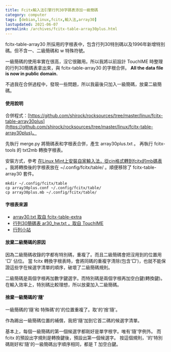 ```yaml
---
title: Fcitx輸入法引擎行列30字碼表添加一級簡碼
category: computer
tags: [debian,linux,fcitx,輸入法,array30]
lastupdated: 2021-06-07
permalink: /archives/fcitx-table-array30plus.html
---
```


fcitx-table-array30 所採用的字根表中，包含行列30特別碼以及1996年新增特別碼。但不含一、二級簡碼和 w 特殊符號。

一級簡碼的使用率實在很高，沒它很難用。所以我將以前設計 TouchIME 時整理的行列30簡碼表拿出來，與 fcitx-table-array30 的字根合併。
**All the data file is now in public domain.**

不過我在合併過程中，發現一些問題，所以我最後只加入一級簡碼，放棄二級簡碼。

<!--more-->

#### 使用說明

合併程式：[https://github.com/shirock/rocksources/tree/master/linux/fcitx-table-array30plus](https://github.com/shirock/rocksources/tree/master/linux/fcitx-table-array30plus)。

先執行 merge.py 將簡碼表和字根表合併，產生 array30plus.txt 。
再執行 fcitx-tools 的 txt2mb 轉換字根表。

安裝方式，參考 [在Linux Mint上安裝自家輸入法，從cin格式轉到fcitx的mb碼表](https://blog.fat-nerds.com/dot-nerd/linux-mint-fcitx-chinese-customized-input-table-cin-mb/) 。我將轉換後的字根表放在 ~/.config/fcitx/table/ 。順便移除了 fcitx-table-array30 套件。

```term
mkdir ~/.config/fcitx/table
cp array30plus.conf ~/.config/fcitx/table/
cp array30plus.mb ~/.config/fcitx/table/
```

#### 字根表來源

* [array30.txt 取自 fcitx-table-extra](https://github.com/fcitx/fcitx-table-extra/tree/master/tables)
* [行列30簡碼表 ar30_hw.txt ，取自 TouchIME](https://github.com/shirock/rocksources/tree/master/web/touch-ime/array30)
* [行列小站](http://www.array30.com/)

#### 放棄二級簡碼的原因

因為二級簡碼收錄的字都有特別碼，重複了。而且二級簡碼會把沒用到的位置用 '□' 佔位。
當 fcitx 轉換字根表時，會將同碼的重複字清除(包含'□')，也就不能保證這些字在候選字清單的順序，破壞了二級簡碼規則。

二級簡碼是兩個字根再加數字鍵選字。而特別碼是兩個字根再加空白鍵(轉換鍵)。
在輸入效率上，特別碼比較理想，所以放棄加入二級簡碼。

#### 捨棄一級簡碼的'隨'

一級簡碼的'隨'和 特殊碼'的'的位置重複了。取'的'捨'隨'。

作為踢出一級簡碼位置的補償，我把'隨'加到它首二碼的候選字清單。

基本上，每個一級簡碼的第一個候選字都剛好是單字根字。唯有'隨'字例外。
而 fcitx 的預設出字規則是轉換鍵後，預設出第一個候選字。
按這個規則，'的'特別碼剛好和'隨'的一級簡碼出字順序相同，都是 T 加空白鍵。
